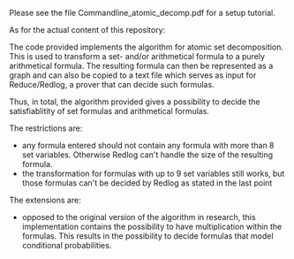 Please see the file Commandline_atomic_decomp.pdf for a setup tutorial.

As for the actual content of this repository:

The code provided implements the algorithm for atomic set decomposition.
This is used to transform a set- and/or arithmetical formula to a purely
arithmetical formula. The resulting formula can then be represented as a graph
and can also be copied to a text file which serves as input for Reduce/Redlog, a
prover that can decide such formulas.

Thus, in total, the algorithm provided gives a possibility to decide
the satisfiablitity of set formulas and arithmetical formulas.

The restrictions are:
- any formula entered should not contain any formula with more than 8 set variables.
Otherwise Redlog can't handle the size of the resulting formula.
- the transformation for formulas with up to 9 set variables still works, but those
formulas can't be decided by Redlog as stated in the last point

The extensions are:
- opposed to the original version of the algorithm in research, this implementation
contains the possibility to have multiplication within the formulas. This results in
the possibility to decide formulas that model conditional probabilities.
